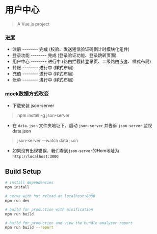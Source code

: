 
# 用户中心

> A Vue.js project

### 进度

- 注册 -------- 完成 (校验、发送短信验证码倒计时模块化组件)
- 登录功能 -------- 完成 (登录验证功能、登录跳转页面)
- 用户中心 -------- 进行中 (路由拦截转登录页、二级路由嵌套、样式布局)
- 转账 -------- 进行中 (样式布局)
- 充值 -------- 进行中 (样式布局)
- 账单 -------- 进行中 (样式布局)

### mock数据方式改变

- 下载安装 json-server

> npm install -g json-server

- 在 `data.json` 文件夹地址下，启动 `json-server` 并告诉 `json-server` 监视data.json

> json-server --watch data.json

- 如果没有出现错误，我们看到`json-server`的Hom地址为`http://localhost:3000`

## Build Setup

``` bash
# install dependencies
npm install

# serve with hot reload at localhost:8080
npm run dev

# build for production with minification
npm run build

# build for production and view the bundle analyzer report
npm run build --report
```

